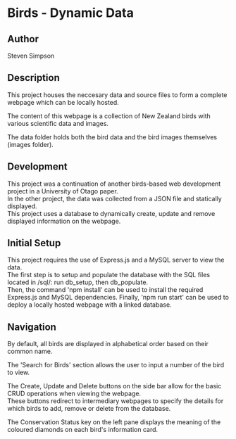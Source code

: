 # Birds - Dynamic Data

## Author
Steven Simpson

## Description
This project houses the neccesary data and source files to form a complete webpage which can be locally hosted.

The content of this webpage is a collection of New Zealand birds with various scientific data and images.

The data folder holds both the bird data and the bird images themselves (images folder).

## Development
This project was a continuation of another birds-based web development project in a University of Otago paper.   
In the other project, the data was collected from a JSON file and statically displayed.  
This project uses a database to dynamically create, update and remove displayed information on the webpage.

## Initial Setup

This project requires the use of Express.js and a MySQL server to view the data.   
The first step is to setup and populate the database with the SQL files located in /sql/: run db_setup, then db_populate.  
Then, the command 'npm install' can be used to install the required Express.js and MySQL dependencies.
Finally, 'npm run start' can be used to deploy a locally hosted webpage with a linked database. 


## Navigation
By default, all birds are displayed in alphabetical order based on their common name.

The 'Search for Birds' section allows the user to input a number of the bird to view.   

The Create, Update and Delete buttons on the side bar allow for the basic CRUD operations when viewing the webpage.   
These buttons redirect to intermediary webpages to specify the details for which birds to add, remove or delete from the database.  

The Conservation Status key on the left pane displays the meaning of the coloured diamonds on each bird's information card.


